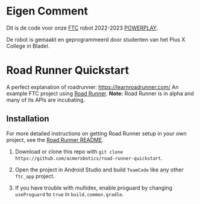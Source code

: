# Eigen Comment
Dit is de code voor onze [FTC](http://ftcnetherlands.eu/) robot 2022-2023 [POWERPLAY](https://docs.revrobotics.com/ftc-kickoff-concepts/powerplay-2022-2023/game-breakdown).

De robot is gemaakt en geprogrammeerd door studenten van het Pius X College in Bladel.

# Road Runner Quickstart

A perfect explanation of roadrunner: https://learnroadrunner.com/
An example FTC project using [Road Runner](https://github.com/acmerobotics/road-runner). **Note:** Road Runner is in alpha and many of its APIs are incubating.

## Installation

For more detailed instructions on getting Road Runner setup in your own project, see the [Road Runner README](https://github.com/acmerobotics/road-runner#core).

1. Download or clone this repo with `git clone https://github.com/acmerobotics/road-runner-quickstart`.

1. Open the project in Android Studio and build `TeamCode` like any other `ftc_app` project.

1. If you have trouble with multidex, enable proguard by changing `useProguard` to `true` in `build.common.gradle`.

